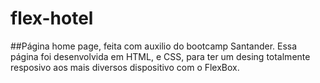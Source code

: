 # flex-hotel
##Página home page, feita com auxilio do bootcamp Santander.
Essa página foi desenvolvida em HTML, e CSS, para ter um desing totalmente resposivo aos mais diversos dispositivo com o FlexBox.
